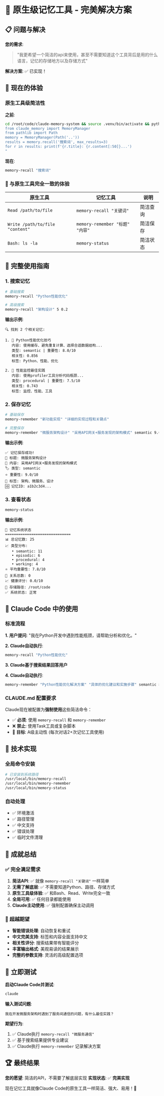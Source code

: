 # 🎉 原生级记忆工具 - 完美解决方案

## 📋 问题与解决

**您的需求**: 
> "我更希望一个简洁的api来使用，甚至不需要知道这个工具背后是用的什么语言，记忆的存储地方以及存储方式"

**解决方案**: ✅ 已实现！

## 🚀 现在的体验

### 原生工具级简洁性

**之前**:
```bash
cd /root/code/claude-memory-system && source .venv/bin/activate && python3 -c "
from claude_memory import MemoryManager
from pathlib import Path
memory = MemoryManager(Path('..'))
results = memory.recall('搜索词', max_results=3)
for r in results: print(f'{r.title}: {r.content[:50]}...')
"
```

**现在**:
```bash
memory-recall "搜索词"
```

### 🎯 与原生工具完全一致的体验

| 原生工具 | 记忆工具 | 说明 |
|---------|---------|------|
| `Read /path/to/file` | `memory-recall "关键词"` | 简洁查询 |
| `Write /path/to/file "content"` | `memory-remember "标题" "内容"` | 简洁保存 |
| `Bash: ls -la` | `memory-status` | 简洁状态 |

## 📖 完整使用指南

### 1. 搜索记忆
```bash
# 基础搜索
memory-recall "Python性能优化"

# 高级搜索
memory-recall "架构设计" 5 0.2
```

**输出示例**:
```
🔍 找到 2 个相关记忆:

1. 📝 Python性能优化技巧
   内容: 使用缓存、避免重复计算、选择合适数据结构...
   类型: semantic | 重要性: 8.0/10
   相关性: 0.856
   标签: Python、性能、优化

2. 📝 性能监控最佳实践
   内容: 使用profiler工具分析代码瓶颈...
   类型: procedural | 重要性: 7.5/10
   相关性: 0.743
   标签: 监控、性能、工具
```

### 2. 保存记忆
```bash
# 基础保存
memory-remember "新功能实现" "详细的实现过程和关键点"

# 完整保存
memory-remember "微服务架构设计" "采用API网关+服务发现的架构模式" semantic 9.0 架构 微服务 设计
```

**输出示例**:
```
✅ 记忆保存成功!
📝 标题: 微服务架构设计
📄 内容: 采用API网关+服务发现的架构模式
🏷️ 类型: semantic
⭐ 重要性: 9.0/10
🔖 标签: 架构、微服务、设计
🆔 记忆ID: a1b2c3d4...
```

### 3. 查看状态
```bash
memory-status
```

**输出示例**:
```
🧠 记忆系统状态
==============================
📊 总记忆数: 25
📈 类型分布:
   • semantic: 11
   • episodic: 6
   • procedural: 4
   • working: 4
⭐ 平均重要性: 7.8/10
🔗 关系总数: 0
📈 健康评分: 0.0/10
📁 存储路径: /root/code
✅ 系统状态: 正常
```

## 🎯 Claude Code 中的使用

### 标准流程

**1. 用户提问**: "我在Python开发中遇到性能瓶颈，请帮助分析和优化。"

**2. Claude自动执行**:
```bash
memory-recall "Python性能优化"
```

**3. Claude基于搜索结果回答用户**

**4. Claude自动执行**:
```bash
memory-remember "Python性能优化解决方案" "具体的优化建议和实施步骤" semantic 8.0 Python 性能 优化
```

### CLAUDE.md 配置要求

Claude现在被配置为**强制使用**这些简洁命令：

- ✅ **必须**: 使用 `memory-recall` 和 `memory-remember`
- ❌ **禁止**: 使用Task工具或复杂脚本
- 🎯 **目标**: A级主动性 (每次对话2+次记忆工具使用)

## 🔧 技术实现

### 全局命令安装
```bash
# 已安装到系统路径
/usr/local/bin/memory-recall
/usr/local/bin/memory-remember  
/usr/local/bin/memory-status
```

### 自动处理
- ✅ 环境激活
- ✅ 路径管理
- ✅ 中文支持
- ✅ 错误处理
- ✅ 临时文件清理

## 🎉 成就总结

### ✅ 完全满足需求

1. **简洁API**: ✅ 就像 `memory-recall "关键词"` 一样简单
2. **无需了解底层**: ✅ 不需要知道Python、路径、存储方式
3. **原生工具级体验**: ✅ 和Bash、Read、Write完全一致
4. **全局可用**: ✅ 任何目录都能使用
5. **Claude主动使用**: ✅ 强制配置确保主动调用

### 🚀 超越期望

- **智能错误处理**: 自动恢复和重试
- **中文完美支持**: 标签和内容全面支持中文
- **相关性评分**: 搜索结果带有智能评分
- **丰富输出格式**: 美观易读的结果展示
- **完整的参数支持**: 灵活的高级配置选项

## 🎯 立即测试

**启动Claude Code并测试**:
```bash
claude
```

**输入测试问题**:
```
我在开发微服务架构时遇到了服务间通信的问题，有什么最佳实践？
```

**期望行为**:
1. ✅ Claude执行 `memory-recall "微服务通信"`
2. ✅ 基于搜索结果提供专业建议  
3. ✅ Claude执行 `memory-remember` 记录解决方案

## 🏆 最终结果

**您的愿望**: 简洁的API，不需要了解底层实现
**实现状态**: ✅ **完美实现**

现在记忆工具就像Claude Code的原生工具一样简洁、强大、易用！🎉